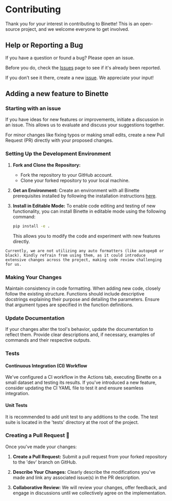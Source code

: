 # Contributing

Thank you for your interest in contributing to Binette! This is an open-source project, and we welcome everyone to get involved.

## Help or Reporting a Bug

If you have a question or found a bug? Please open an issue.

Before you do, check the [Issues](https://github.com/genotoul-bioinfo/Binette/issues) page to see if it's already been reported.

If you don’t see it there, create a new [issue](https://github.com/genotoul-bioinfo/Binette/issues). We appreciate your input!


## Adding a new feature to Binette

### Starting with an issue

If you have ideas for new features or improvements, initiate a discussion in an issue. This allows us to evaluate and discuss your suggestions together.

For minor changes like fixing typos or making small edits, create a new Pull Request (PR) directly with your proposed changes.

### Setting Up the Development Environment

1. **Fork and Clone the Repository:**
   - Fork the repository to your GitHub account.
   - Clone your forked repository to your local machine.

2. **Get an Environment:**
   Create an environment with all Binette prerequisites installed by following the installation instructions [here](./installation.md#from-the-source-code-within-a-conda-environnement).

3. **Install in Editable Mode:**
   To enable code editing and testing of new functionality, you can install Binette in editable mode using the following command:

   ```bash
   pip install -e .
   ```

   This allows you to modify the code and experiment with new features directly.


```{note}
Currently, we are not utilizing any auto formatters (like autopep8 or black). Kindly refrain from using them, as it could introduce extensive changes across the project, making code review challenging for us.
```


### Making Your Changes

Maintain consistency in code formatting. When adding new code, closely follow the existing structure. Functions should include descriptive docstrings explaining their purpose and detailing the parameters. Ensure that argument types are specified in the function definitions.

### Update Documentation

If your changes alter the tool's behavior, update the documentation to reflect them. Provide clear descriptions and, if necessary, examples of commands and their respective outputs.


### Tests

#### Continuous Integration (CI) Workflow

We've configured a CI workflow in the Actions tab, executing Binette on a small dataset and testing its results. If you've introduced a new feature, consider updating the CI YAML file to test it and ensure seamless integration.

#### Unit Tests

It is recommended to add unit test to any additions to the code. The test suite is located in the 'tests' directory at the root of the project.

### Creating a Pull Request 🚀

Once you've made your changes:

1. **Create a Pull Request:** Submit a pull request from your forked repository to the 'dev' branch on GitHub. 

2. **Describe Your Changes:** Clearly describe the modifications you've made and link any associated issue(s) in the PR description.

3. **Collaborative Review:** We will review your changes, offer feedback, and engage in discussions until we collectively agree on the implementation.

